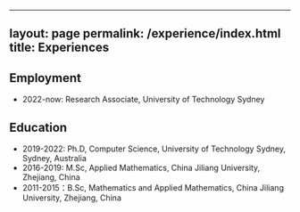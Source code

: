 
---
layout: page
permalink: /experience/index.html
title: Experiences
---

## Employment
- 2022-now: Research Associate, University of Technology Sydney


## Education
- 2019-2022: Ph.D, Computer Science, University of Technology Sydney, Sydney, Australia
- 2016-2019: M.Sc, Applied Mathematics, China Jiliang University, Zhejiang, China
- 2011-2015：B.Sc, Mathematics and Applied Mathematics, China Jiliang University, Zhejiang, China

